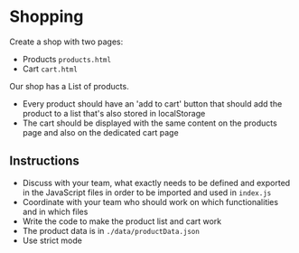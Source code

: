 # Shopping

Create a shop with two pages:
- Products `products.html`
- Cart `cart.html`

Our shop has a List of products.
- Every product should have an 'add to cart' button that should add the product to a list that's also stored in localStorage
- The cart should be displayed with the same content on the products page and also on the dedicated cart page

## Instructions
- Discuss with your team, what exactly needs to be defined and exported in the JavaScript files in order to be imported and used in `index.js`
- Coordinate with your team who should work on which functionalities and in which files
- Write the code to make the product list and cart work
- The product data is in `./data/productData.json`
- Use strict mode


